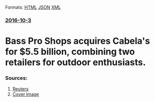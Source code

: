 
Formats: [HTML](/news/2016/10/3/bass-pro-shops-acquires-cabela-s-for-5-5-billion-combining-two-retailers-for-outdoor-enthusiasts.html)  [JSON](/news/2016/10/3/bass-pro-shops-acquires-cabela-s-for-5-5-billion-combining-two-retailers-for-outdoor-enthusiasts.json)  [XML](/news/2016/10/3/bass-pro-shops-acquires-cabela-s-for-5-5-billion-combining-two-retailers-for-outdoor-enthusiasts.xml)  

### [2016-10-3](/news/2016/10/3/index.md)

# Bass Pro Shops acquires Cabela's for $5.5 billion, combining two retailers for outdoor enthusiasts. 




### Sources:

1. [Reuters](https://www.reuters.com/article/us-cabela-s-m-a-basspro-idUSKCN12318H)
1. [Cover Image](https://s3.reutersmedia.net/resources/r/?m=02&d=20161003&t=2&i=1155910934&w=&fh=545px&fw=&ll=&pl=&sq=&r=LYNXNPEC920NK)

